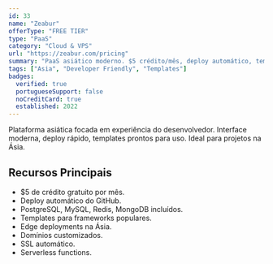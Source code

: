 ```yaml
---
id: 33
name: "Zeabur"
offerType: "FREE TIER"
type: "PaaS"
category: "Cloud & VPS"
url: "https://zeabur.com/pricing"
summary: "PaaS asiático moderno. $5 crédito/mês, deploy automático, templates prontos, databases incluídos."
tags: ["Asia", "Developer Friendly", "Templates"]
badges:
  verified: true
  portugueseSupport: false
  noCreditCard: true
  established: 2022
---
```


Plataforma asiática focada em experiência do desenvolvedor. Interface moderna, deploy rápido, templates prontos para uso. Ideal para projetos na Ásia.

## Recursos Principais

- $5 de crédito gratuito por mês.
- Deploy automático do GitHub.
- PostgreSQL, MySQL, Redis, MongoDB incluídos.
- Templates para frameworks populares.
- Edge deployments na Ásia.
- Domínios customizados.
- SSL automático.
- Serverless functions.
